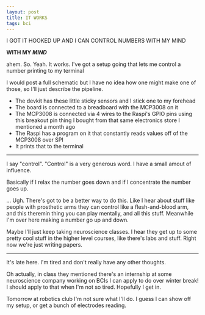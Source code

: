 ```yaml
---
layout: post
title: IT WORKS
tags: bci
---
```


I GOT IT HOOKED UP AND I CAN CONTROL NUMBERS WITH MY MIND

**WITH MY *MIND***

ahem. So. Yeah. It works. I've got a setup going that lets me control a number printing to my terminal

I would post a full schematic but I have no idea how one might make one of those, so I'll just describe
the pipeline.

- The devkit has these little sticky sensors and I stick one to my forehead
- The board is connected to a breadboard with the MCP3008 on it
- The MCP3008 is connected via 4 wires to the Raspi's GPIO pins using this breakout pin thing
  I bought from that same electronics store I mentioned a month ago
- The Raspi has a program on it that constantly reads values off of the MCP3008 over SPI
- It prints that to the terminal

---

I say "control". "Control" is a very generous word. I have a small amout of influence.

Basically if I relax the number goes down and if I concentrate the number goes up.

... Ugh. There's got to be a better way to do this. Like I hear about stuff like people with prosthetic
arms they can control like a flesh-and-blood arm, and this theremin thing you can play mentally, and
all this stuff. Meanwhile I'm over here making a number go up and down.

Maybe I'll just keep taking neuroscience classes. I hear they get up to some pretty cool stuff in
the higher level courses, like there's labs and stuff. Right now we're just writing papers.

---

It's late here. I'm tired and don't really have any other thoughts.

Oh actually, in class they mentioned there's an internship at some neuroscience company working on BCIs
I can apply to do over winter break! I should apply to that when I'm not so tired. Hopefully I get in.

Tomorrow at robotics club I'm not sure what I'll do. I guess I can show off my setup, or get a bunch
of electrodes reading.
